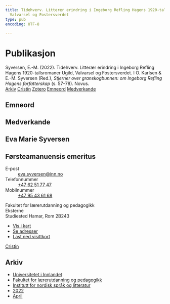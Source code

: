 ```yaml
---
title: Tidehverv. Litterær erindring i Ingeborg Refling Hagens 1920-tallsromaner Ugild,
  Valvarsel og Fostersverdet
type: pub
encoding: UTF-8

---
```

<h1>Publikasjon</h1>
<article id="csl-bib-container-UTM74WII" class="csl-bib-container">
  <div class="csl-bib-body"> <div class="csl-entry">Syversen, E.-M. (2022). Tidehverv. Litterær erindring i Ingeborg Refling Hagens 1920-tallsromaner Ugild, Valvarsel og Fostersverdet. I O. Karlsen &#38; E.-M. Syversen (Red.), <i>Stjerner over granskogbunnen: om Ingeborg Refling Hagens forfatterskap</i> (s. 57–78). Novus.</div> </div>
  <div class="csl-bib-buttons">
    <a href="#taxonomy-article-UTM74WII" alt="archive" class="csl-bib-button">Arkiv</a>
    <a href="https://app.cristin.no/results/show.jsf?id=2020027" alt="Cristin" class="csl-bib-button">Cristin</a>
    <a href="http://zotero.org/groups/5881554/items/UTM74WII" alt="Zotero" class="csl-bib-button">Zotero</a>
    <a href="#keywords-article-UTM74WII" alt="keywords" class="csl-bib-button">Emneord</a>
    <a href="#contributors-article-UTM74WII" alt="contributors" class="csl-bib-button">Medverkande</a>
  </div>
  <div id="csl-bib-meta-container-UTM74WII"></div>
</article>
<div id="csl-bib-meta-UTM74WII" class="csl-bib-meta">
  <article id="keywords-article-UTM74WII" class="keywords-article">
    <h1>Emneord</h1>
    
  </article>
  <article id="contributors-article-UTM74WII" class="contributors-article">
    <h1>Medverkande</h1>
    <div class="personas"> <div class="vrtx-hinn-person-card"> <div class="photo"> <i class="lar la-user-circle missing-person"></i> </div> <div class="info"> <hgroup><h1>Eva Marie Syversen</h1> <h2>Førsteamanuensis emeritus</h2> </hgroup><dl> <dt>E-post</dt> <dd> <a href="mailto:eva.syversen@inn.no">eva.syversen@inn.no</a> </dd> <dt>Telefonnummer</dt> <dd><a href="tel:+4762517747"> +47 62 51 77 47 </a></dd> <dt>Mobilnummer</dt> <dd><a href="tel:+4795436168"> +47 95 43 61 68 </a></dd> </dl> <p> Fakultet for lærerutdanning og pedagogikk<br> Eksterne<br> Studiested Hamar, Rom 2B243 </p> <ul class="vrtx-hinn-links"> <li><a href="https://www.google.com/maps?q=60.796320,%2011.074390">Vis i kart</a></li> <li><a href="https://www.inn.no/finn-en-ansatt/eva-syversen.html#vrtx-hinn-addresses">Se adresser</a></li> <li><a href="https://www.inn.no/finn-en-ansatt/eva-syversen.html?vrtx=vcf">Last ned visittkort</a></li> </ul> </div> </div> <a href="https://app.cristin.no/persons/show.jsf?id=100353" alt="Cristin URL" class="personas-cristin">Cristin</a> </div>
  </article>
  <article id="taxonomy-article-UTM74WII" class="taxonomy-article">
    <h1>Arkiv</h1>
    <ul>
      <li><a href="{{< params subfolder >}}nn/archive/?key=3DCRN523">Universitetet i Innlandet</a></li>
      <li><a href="{{< params subfolder >}}nn/archive/?key=WYNZA47F">Fakultet for lærerutdanning og pedagogikk</a></li>
      <li><a href="{{< params subfolder >}}nn/archive/?key=T9U6ILTU">Institutt for nordisk språk og litteratur</a></li>
      <li><a href="{{< params subfolder >}}nn/archive/?key=8BZA2YRV">2022</a></li>
      <li><a href="{{< params subfolder >}}nn/archive/?key=GXQ8GHN9">April</a></li>
    </ul>
  </article>
</div>
